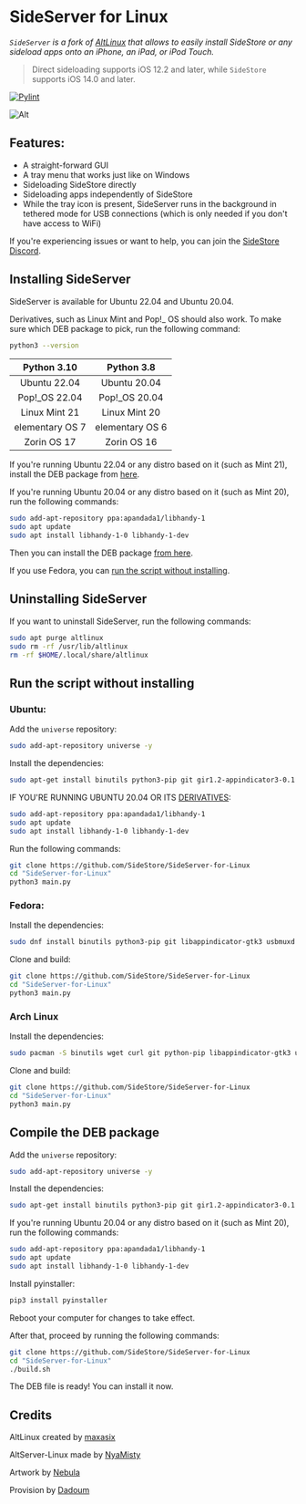 # SideServer for Linux

_`SideServer` is a fork of [AltLinux](https://github.com/i-love-altlinux/AltLinux) that allows to easily install SideStore or any sideload apps onto an iPhone, an iPad, or iPod Touch._

> Direct sideloading supports iOS 12.2 and later, while `SideStore` supports iOS 14.0 and later.

[![Pylint](https://github.com/SideStore/SideServer-for-Linux/actions/workflows/pylint.yml/badge.svg)](https://github.com/SideStore/SideServer-for-Linux/actions/workflows/pylint.yml)

![Alt](https://repobeats.axiom.co/api/embed/835f4c1978a060e579fc45aedcdf43467bc42f02.svg "Repobeats analytics image")

## Features:

  - A straight-forward GUI
  - A tray menu that works just like on Windows
  - Sideloading SideStore directly
  - Sideloading apps independently of SideStore
  - While the tray icon is present, SideServer runs in the background in tethered mode for USB connections (which is only needed if you don't have access to WiFi)

If you're experiencing issues or want to help, you can join the [SideStore Discord](https://bit.ly/altstore-delta-discord-invite).

## Installing SideServer

SideServer is available for Ubuntu 22.04 and Ubuntu 20.04.

Derivatives, such as Linux Mint and Pop!_ OS should also work. To make sure which DEB package to pick, run the following command:

```bash
python3 --version
```

| Python 3.10          | Python 3.8        |
|:--------------------:|:-----------------:|
| Ubuntu 22.04         | Ubuntu 20.04      |
| Pop!_OS 22.04        | Pop!_OS 20.04     |
| Linux Mint 21        | Linux Mint 20     |
| elementary OS 7      | elementary OS 6   |
| Zorin OS 17          | Zorin OS 16       |

If you're running Ubuntu 22.04 or any distro based on it (such as Mint 21), install the DEB package from [here](https://github.com/SideStore/SideServer-for-Linux/releases).

If you're running Ubuntu 20.04 or any distro based on it (such as Mint 20), run the following commands:

```bash
sudo add-apt-repository ppa:apandada1/libhandy-1
sudo apt update
sudo apt install libhandy-1-0 libhandy-1-dev
```

Then you can install the DEB package [from here](https://github.com/SideStore/SideServer-for-Linux/releases).

If you use Fedora, you can [run the script without installing](#run-the-script-without-installing).

## Uninstalling SideServer

If you want to uninstall SideServer, run the following commands:

```bash
sudo apt purge altlinux
sudo rm -rf /usr/lib/altlinux
rm -rf $HOME/.local/share/altlinux
```

## Run the script without installing

### Ubuntu:

Add the `universe` repository:

```bash
sudo add-apt-repository universe -y
```

Install the dependencies:

```bash
sudo apt-get install binutils python3-pip git gir1.2-appindicator3-0.1 usbmuxd libimobiledevice6 libimobiledevice-utils wget curl libavahi-compat-libdnssd-dev zlib1g-dev unzip usbutils
```

IF YOU'RE RUNNING UBUNTU 20.04 OR ITS [DERIVATIVES](https://github.com/SideStore/SideServer-for-Linux#install-altlinux):

```bash
sudo add-apt-repository ppa:apandada1/libhandy-1
sudo apt update
sudo apt install libhandy-1-0 libhandy-1-dev
```

Run the following commands:

```bash
git clone https://github.com/SideStore/SideServer-for-Linux
cd "SideServer-for-Linux"
python3 main.py
```

### Fedora:

Install the dependencies:

```bash
sudo dnf install binutils python3-pip git libappindicator-gtk3 usbmuxd libimobiledevice-devel libimobiledevice-utils wget curl avahi-compat-libdns_sd-devel dnf-plugins-core unzip usbutils
```

Clone and build:

```bash
git clone https://github.com/SideStore/SideServer-for-Linux
cd "SideServer-for-Linux"
python3 main.py
```

### Arch Linux

Install the dependencies:
```bash
sudo pacman -S binutils wget curl git python-pip libappindicator-gtk3 usbmuxd libimobiledevice avahi zlib unzip usbutils
```

Clone and build:

```bash
git clone https://github.com/SideStore/SideServer-for-Linux
cd "SideServer-for-Linux"
python3 main.py
```

## Compile the DEB package
Add the `universe` repository:

```bash
sudo add-apt-repository universe -y
```

Install the dependencies:

```bash
sudo apt-get install binutils python3-pip git gir1.2-appindicator3-0.1 usbmuxd libimobiledevice6 libimobiledevice-utils wget curl libavahi-compat-libdnssd-dev zlib1g-dev unzip usbutils
```

If you're running Ubuntu 20.04 or any distro based on it (such as Mint 20), run the following commands:

```bash
sudo add-apt-repository ppa:apandada1/libhandy-1
sudo apt update
sudo apt install libhandy-1-0 libhandy-1-dev
```

Install pyinstaller:

```bash
pip3 install pyinstaller
```

Reboot your computer for changes to take effect.

After that, proceed by running the following commands:

```bash
git clone https://github.com/SideStore/SideServer-for-Linux
cd "SideServer-for-Linux"
./build.sh
```

The DEB file is ready! You can install it now.

## Credits

AltLinux created by [maxasix](https://github.com/yourfriendoss)

AltServer-Linux made by [NyaMisty](https://github.com/NyaMisty)

Artwork by [Nebula](https://github.com/itsnebulalol)

Provision by [Dadoum](https://github.com/Dadoum)
